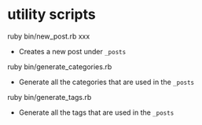 # utility scripts

ruby bin/new_post.rb xxx

- Creates a new post under `_posts` 

ruby bin/generate_categories.rb

- Generate all the categories that are used in the `_posts`

ruby bin/generate_tags.rb

- Generate all the tags that are used in the `_posts`
